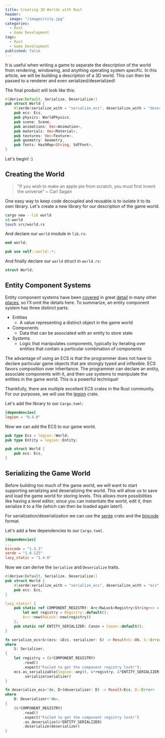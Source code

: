 ```yaml
---
title: Creating 3D Worlds with Rust
header:
  image: "/images/city.jpg"
categories:
  - Rust
  - Game Development
tags:
  - Rust
  - Game Development
published: false
---
```


It is useful when writing a game to separate the description of the world from rendering, windowing, and anything operating system specific. In this article, we will be building a description of a 3D world. This can then be passed to a renderer and even serialized/deserialized!

The final product will look like this:

```rust
#[derive(Default, Serialize, Deserialize)]
pub struct World {
    #[serde(serialize_with = "serialize_ecs", deserialize_with = "deserialize_ecs")]
    pub ecs: Ecs,
    pub physics: WorldPhysics,
    pub scene: Scene,
    pub animations: Vec<Animation>,
    pub materials: Vec<Material>,
    pub textures: Vec<Texture>,
    pub geometry: Geometry,
    pub fonts: HashMap<String, SdfFont>,
}
```

Let's begin! :)

## Creating the World

> "If you wish to make an apple pie from scratch, you must first invent the universe"
> ~ Carl Sagan

One easy way to keep code decoupled and reusable is to isolate it to its own library. Let's create a new library for our description of the game world.

```bash
cargo new --lib world
cd world
touch src/world.rs
```

And declare our `world` module in `lib.rs`:

```rust
mod world;

pub use self::world::*;
``` 

And finally declare our `world` struct in `world.rs`:

```rust
struct World;
```

## Entity Component Systems

Entity component systems have been [covered](https://en.wikipedia.org/wiki/Entity_component_system) in great [detail](https://www.youtube.com/watch?v=W3aieHjyNvw) in many other [places](https://gameprogrammingpatterns.com/component.html), so I'll omit the details here. To summarize, an entity component system has three distinct parts:

* Entities
  * A value representing a distinct object in the game world
* Components
  * Data that can be associated with an entity to store state
* Systems
  * Logic that manipulates components, typically by iterating over entities that contain a particular combination of components

The advantage of using an ECS is that the programmer does not have to declare particular game objects that are strongly typed and inflexible. ECS favors composition over inheritance. The programmer can declare an entity, associate components with it, and then use systems to manipulate the entities in the game world. This is a powerful technique!

Thankfully, there are multiple excellent ECS crates in the Rust community. For our purposes, we will use the [legion](https://github.com/amethyst/legion) crate.

Let's add the library to our `Cargo.toml`:

```toml
[dependencies]
legion = "0.4.0"
```

Now we can add the ECS to our game world.

```rust
pub type Ecs = legion::World;
pub type Entity = legion::Entity;

pub struct World {
    pub ecs: Ecs,
}
```

## Serializing the Game World

Before building too much of the game world, we will want to start supporting serializing and deserializing the world. This will allow us to save and load the game world for storing levels. This allows more possibilities like having a level editor, since you can instantiate the world, edit it, then serialize it to a file (which can then be loaded again later!).

For serialization/deserialization we can use the [serde](https://github.com/serde-rs/serde) crate and the [bincode](https://github.com/bincode-org/bincode) format.

Let's add a few dependencies to our `Cargo.toml`.

```toml
[dependencies]
...
bincode = "1.3.3"
serde = "1.0.125"
lazy_static = "1.4.0"
```

Now we can derive the `Serialize` and `Deserialize` traits.

```rust
#[derive(Default, Serialize, Deserialize)]
pub struct World {
    #[serde(serialize_with = "serialize_ecs", deserialize_with = "ecs")]
    pub ecs: Ecs,
}

lazy_static! {
    pub static ref COMPONENT_REGISTRY: Arc<RwLock<Registry<String>>> = {
        let mut registry = Registry::default();
        Arc::new(RwLock::new(registry))
    };
    pub static ref ENTITY_SERIALIZER: Canon = Canon::default();
}

fn serialize_ecs<S>(ecs: &Ecs, serializer: S) -> Result<S::Ok, S::Error>
where
    S: Serializer,
{
    let registry = (&*COMPONENT_REGISTRY)
        .read()
        .expect("Failed to get the component registry lock!");
    ecs.as_serializable(legion::any(), &*registry, &*ENTITY_SERIALIZER)
        .serialize(serializer)
}

fn deserialize_ecs<'de, D>(deserializer: D) -> Result<Ecs, D::Error>
where
    D: Deserializer<'de>,
{
    (&*COMPONENT_REGISTRY)
        .read()
        .expect("Failed to get the component registry lock!")
        .as_deserialize(&*ENTITY_SERIALIZER)
        .deserialize(deserializer)
}
```